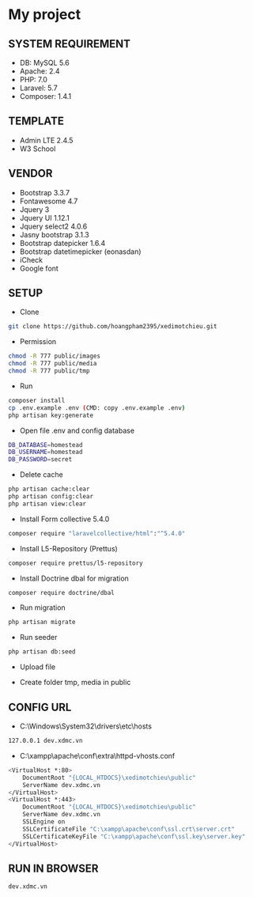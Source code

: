 # My project

## SYSTEM REQUIREMENT

* DB: MySQL 5.6 
* Apache: 2.4 
* PHP: 7.0
* Laravel: 5.7 
* Composer: 1.4.1

## TEMPLATE

* Admin LTE 2.4.5
* W3 School

## VENDOR

* Bootstrap 3.3.7 
* Fontawesome 4.7
* Jquery 3
* Jquery UI 1.12.1
* Jquery select2 4.0.6
* Jasny bootstrap 3.1.3
* Bootstrap datepicker 1.6.4
* Bootstrap datetimepicker (eonasdan)
* iCheck
* Google font

## SETUP

* Clone
```bash
git clone https://github.com/hoangpham2395/xedimotchieu.git
```

* Permission
```bash
chmod -R 777 public/images
chmod -R 777 public/media
chmod -R 777 public/tmp
```

* Run
```bash
composer install
cp .env.example .env (CMD: copy .env.example .env)
php artisan key:generate
```

* Open file .env and config database
```bash
DB_DATABASE=homestead
DB_USERNAME=homestead
DB_PASSWORD=secret
```

* Delete cache
```bash
php artisan cache:clear
php artisan config:clear
php artisan view:clear
```

* Install Form collective 5.4.0
```bash
composer require "laravelcollective/html":"^5.4.0"
```

* Install L5-Repository (Prettus)
```bash
composer require prettus/l5-repository
```

* Install Doctrine dbal for migration
```bash
composer require doctrine/dbal
```

* Run migration
```bash
php artisan migrate
```

* Run seeder
```bash
php artisan db:seed
```

* Upload file
- Create folder tmp, media in public

## CONFIG URL

* C:\Windows\System32\drivers\etc\hosts
```bash 
127.0.0.1 dev.xdmc.vn
```

* C:\xampp\apache\conf\extra\httpd-vhosts.conf
```bash 
<VirtualHost *:80>
    DocumentRoot "{LOCAL_HTDOCS}\xedimotchieu\public"
    ServerName dev.xdmc.vn
</VirtualHost>
<VirtualHost *:443>
    DocumentRoot "{LOCAL_HTDOCS}\xedimotchieu\public"
    ServerName dev.xdmc.vn
    SSLEngine on
    SSLCertificateFile "C:\xampp\apache\conf\ssl.crt\server.crt"
    SSLCertificateKeyFile "C:\xampp\apache\conf\ssl.key\server.key"
</VirtualHost>
```

## RUN IN BROWSER

```bash 
dev.xdmc.vn
```